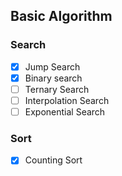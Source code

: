 ## Basic Algorithm

### Search 

- [X] Jump Search
- [x] Binary search
- [ ] Ternary Search
- [ ] Interpolation Search
- [ ] Exponential Search

### Sort

- [X] Counting Sort 